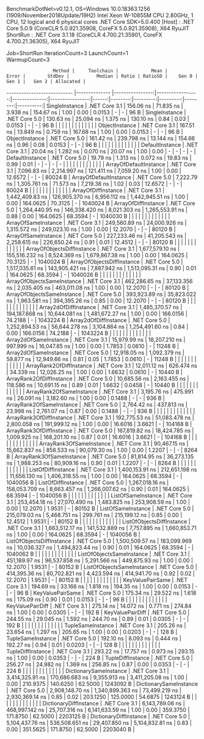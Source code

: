 
BenchmarkDotNet=v0.12.1, OS=Windows 10.0.18363.1256 (1909/November2018Update/19H2)
Intel Xeon W-10855M CPU 2.80GHz, 1 CPU, 12 logical and 6 physical cores
.NET Core SDK=5.0.400
  [Host]   : .NET Core 5.0.9 (CoreCLR 5.0.921.35908, CoreFX 5.0.921.35908), X64 RyuJIT
  ShortRun : .NET Core 3.1.18 (CoreCLR 4.700.21.35901, CoreFX 4.700.21.36305), X64 RyuJIT

Job=ShortRun  IterationCount=3  LaunchCount=1  
WarmupCount=3  

                     Method |     Toolchain |            Mean |            Error |        StdDev |          Median | Ratio | RatioSD |    Gen 0 |    Gen 1 |   Gen 2 | Allocated |
--------------------------- |-------------- |----------------:|-----------------:|--------------:|----------------:|------:|--------:|---------:|---------:|--------:|----------:|
             SingleInstance | .NET Core 3.1 |       156.06 ns |        71.835 ns |      3.938 ns |       154.67 ns |  1.00 |    0.00 |   0.0153 |        - |       - |      96 B |
             SingleInstance | .NET Core 5.0 |       130.63 ns |        25.094 ns |      1.375 ns |       130.10 ns |  0.84 |    0.03 |   0.0153 |        - |       - |      96 B |
                            |               |                 |                  |               |                 |       |         |          |          |         |           |
             ObjectInstance | .NET Core 3.1 |       167.51 ns |        13.849 ns |      0.759 ns |       167.68 ns |  1.00 |    0.00 |   0.0153 |        - |       - |      96 B |
             ObjectInstance | .NET Core 5.0 |       161.42 ns |       239.798 ns |     13.144 ns |       154.66 ns |  0.96 |    0.08 |   0.0153 |        - |       - |      96 B |
                            |               |                 |                  |               |                 |       |         |          |          |         |           |
            DefaultInstance | .NET Core 3.1 |        20.04 ns |         1.282 ns |      0.070 ns |        20.07 ns |  1.00 |    0.00 |        - |        - |       - |         - |
            DefaultInstance | .NET Core 5.0 |        19.79 ns |         1.313 ns |      0.072 ns |        19.83 ns |  0.99 |    0.01 |        - |        - |       - |         - |
                            |               |                 |                  |               |                 |       |         |          |          |         |           |
     ArrayOfDefaultInstance | .NET Core 3.1 |     7,096.83 ns |     2,214.997 ns |    121.411 ns |     7,059.20 ns |  1.00 |    0.00 |  12.6572 |        - |       - |   80024 B |
     ArrayOfDefaultInstance | .NET Core 5.0 |     7,222.79 ns |     1,305.761 ns |     71.573 ns |     7,219.38 ns |  1.02 |    0.03 |  12.6572 |        - |       - |   80024 B |
                            |               |                 |                  |               |                 |       |         |          |          |         |           |
        ArrayOfDiffInstance | .NET Core 3.1 | 1,442,409.83 ns |   126,905.370 ns |  6,956.112 ns | 1,442,945.51 ns |  1.00 |    0.00 | 164.0625 |  70.3125 |       - | 1040024 B |
        ArrayOfDiffInstance | .NET Core 5.0 | 1,264,440.95 ns |   146,338.420 ns |  8,021.303 ns | 1,265,553.91 ns |  0.88 |    0.00 | 164.0625 |  68.3594 |       - | 1040030 B |
                            |               |                 |                  |               |                 |       |         |          |          |         |           |
        ArrayOfSameInstance | .NET Core 3.1 |   249,560.89 ns |    24,000.926 ns |  1,315.572 ns |   249,023.10 ns |  1.00 |    0.00 |  12.2070 |        - |       - |   80120 B |
        ArrayOfSameInstance | .NET Core 5.0 |   227,233.46 ns |    41,205.543 ns |  2,258.615 ns |   226,650.24 ns |  0.91 |    0.01 |  12.4512 |        - |       - |   80120 B |
                            |               |                 |                  |               |                 |       |         |          |          |         |           |
 ArrayOfObjectsDiffInstance | .NET Core 3.1 | 1,677,579.10 ns |   155,516.232 ns |  8,524.369 ns | 1,679,867.38 ns |  1.00 |    0.00 | 164.0625 |  70.3125 |       - | 1040024 B |
 ArrayOfObjectsDiffInstance | .NET Core 5.0 | 1,517,035.61 ns |   143,905.421 ns |  7,887.942 ns | 1,513,095.31 ns |  0.90 |    0.01 | 164.0625 |  68.3594 |       - | 1040026 B |
                            |               |                 |                  |               |                 |       |         |          |          |         |           |
 ArrayOfObjectsSameInstance | .NET Core 3.1 |   462,286.65 ns |    37,133.356 ns |  2,035.405 ns |   463,011.08 ns |  1.00 |    0.00 |  12.2070 |        - |       - |   80120 B |
 ArrayOfObjectsSameInstance | .NET Core 5.0 |   393,923.89 ns |    35,823.022 ns |  1,963.581 ns |   394,395.26 ns |  0.85 |    0.00 |  12.2070 |        - |       - |   80120 B |
                            |               |                 |                  |               |                 |       |         |          |          |         |           |
      Array2dOfDiffInstance | .NET Core 3.1 | 1,485,370.57 ns |   194,187.668 ns | 10,644.081 ns | 1,481,672.27 ns |  1.00 |    0.00 | 166.0156 |  74.2188 |       - | 1043224 B |
      Array2dOfDiffInstance | .NET Core 5.0 | 1,252,894.53 ns |    56,644.278 ns |  3,104.864 ns | 1,254,491.60 ns |  0.84 |    0.00 | 166.0156 |  74.2188 |       - | 1043224 B |
                            |               |                 |                  |               |                 |       |         |          |          |         |           |
      Array2dOfSameInstance | .NET Core 3.1 |    15,979.99 ns |    18,207.210 ns |    997.999 ns |    16,047.85 ns |  1.00 |    0.00 |   1.7853 |   0.0610 |       - |   11248 B |
      Array2dOfSameInstance | .NET Core 5.0 |    12,918.05 ns |     1,092.379 ns |     59.877 ns |    12,949.66 ns |  0.81 |    0.05 |   1.7853 |   0.0610 |       - |   11248 B |
                            |               |                 |                  |               |                 |       |         |          |          |         |           |
   ArrayRank2OfDiffInstance | .NET Core 3.1 |    12,011.12 ns |       626.474 ns |     34.339 ns |    12,026.25 ns |  1.00 |    0.00 |   1.6632 |   0.0610 |       - |   10440 B |
   ArrayRank2OfDiffInstance | .NET Core 5.0 |    10,685.56 ns |     2,163.455 ns |    118.586 ns |    10,691.15 ns |  0.89 |    0.01 |   1.6632 |   0.0458 |       - |   10440 B |
                            |               |                 |                  |               |                 |       |         |          |          |         |           |
   ArrayRank2OfSameInstance | .NET Core 3.1 |     3,195.76 ns |       475.991 ns |     26.091 ns |     3,182.60 ns |  1.00 |    0.00 |   0.1488 |        - |       - |     936 B |
   ArrayRank2OfSameInstance | .NET Core 5.0 |     2,764.42 ns |       437.813 ns |     23.998 ns |     2,761.07 ns |  0.87 |    0.00 |   0.1488 |        - |       - |     936 B |
                            |               |                 |                  |               |                 |       |         |          |          |         |           |
   ArrayRank3OfDiffInstance | .NET Core 3.1 |   192,775.53 ns |    51,083.478 ns |  2,800.058 ns |   191,999.12 ns |  1.00 |    0.00 |  16.6016 |   3.6621 |       - |  104168 B |
   ArrayRank3OfDiffInstance | .NET Core 5.0 |   167,819.82 ns |    18,424.785 ns |  1,009.925 ns |   168,201.10 ns |  0.87 |    0.01 |  16.6016 |   3.6621 |       - |  104168 B |
                            |               |                 |                  |               |                 |       |         |          |          |         |           |
   ArrayRank3OfSameInstance | .NET Core 3.1 |    90,467.15 ns |    15,662.837 ns |    858.533 ns |    90,079.30 ns |  1.00 |    0.00 |   1.2207 |        - |       - |    8264 B |
   ArrayRank3OfSameInstance | .NET Core 5.0 |    81,814.95 ns |    36,273.135 ns |  1,988.253 ns |    80,909.16 ns |  0.90 |    0.01 |   1.2207 |        - |       - |    8264 B |
                            |               |                 |                  |               |                 |       |         |          |          |         |           |
         ListOfDiffInstance | .NET Core 3.1 | 1,400,153.91 ns |   212,651.198 ns | 11,656.130 ns | 1,406,318.55 ns |  1.00 |    0.00 | 164.0625 |  68.3594 |       - | 1040056 B |
         ListOfDiffInstance | .NET Core 5.0 | 1,267,018.16 ns |   158,053.709 ns |  8,663.457 ns | 1,266,007.62 ns |  0.90 |    0.01 | 164.0625 |  68.3594 |       - | 1040056 B |
                            |               |                 |                  |               |                 |       |         |          |          |         |           |
         ListOfSameInstance | .NET Core 3.1 |   253,454.18 ns |    27,070.490 ns |  1,483.825 ns |   253,908.59 ns |  1.00 |    0.00 |  12.2070 |   1.9531 |       - |   80152 B |
         ListOfSameInstance | .NET Core 5.0 |   215,079.03 ns |     5,468.751 ns |    299.761 ns |   215,199.12 ns |  0.85 |    0.00 |  12.4512 |   1.9531 |       - |   80152 B |
                            |               |                 |                  |               |                 |       |         |          |          |         |           |
  ListOfObjectsDiffInstance | .NET Core 3.1 | 1,663,512.17 ns |   141,532.889 ns |  7,757.895 ns | 1,660,853.71 ns |  1.00 |    0.00 | 164.0625 |  68.3594 |       - | 1040056 B |
  ListOfObjectsDiffInstance | .NET Core 5.0 | 1,500,509.57 ns |   183,099.969 ns | 10,036.327 ns | 1,494,823.44 ns |  0.90 |    0.01 | 164.0625 |  68.3594 |       - | 1040062 B |
                            |               |                 |                  |               |                 |       |         |          |          |         |           |
  ListOfObjectsSameInstance | .NET Core 3.1 |   451,189.97 ns |    96,537.858 ns |  5,291.566 ns |   449,875.93 ns |  1.00 |    0.00 |  12.2070 |   1.9531 |       - |   80152 B |
  ListOfObjectsSameInstance | .NET Core 5.0 |   414,395.36 ns |    80,702.821 ns |  4,423.594 ns |   414,941.70 ns |  0.92 |    0.02 |  12.2070 |   1.9531 |       - |   80152 B |
                            |               |                 |                  |               |                 |       |         |          |          |         |           |
           KeyValuePairSame | .NET Core 3.1 |       194.69 ns |        33.166 ns |      1.818 ns |       194.35 ns |  1.00 |    0.00 |   0.0153 |        - |       - |      96 B |
           KeyValuePairSame | .NET Core 5.0 |       175.34 ns |        29.522 ns |      1.618 ns |       175.09 ns |  0.90 |    0.01 |   0.0153 |        - |       - |      96 B |
                            |               |                 |                  |               |                 |       |         |          |          |         |           |
           KeyValuePairDiff | .NET Core 3.1 |       275.14 ns |        14.072 ns |      0.771 ns |       274.84 ns |  1.00 |    0.00 |   0.0305 |        - |       - |     192 B |
           KeyValuePairDiff | .NET Core 5.0 |       244.55 ns |        29.045 ns |      1.592 ns |       244.70 ns |  0.89 |    0.01 |   0.0305 |        - |       - |     192 B |
                            |               |                 |                  |               |                 |       |         |          |          |         |           |
          TupleSameInstance | .NET Core 3.1 |       205.26 ns |        23.654 ns |      1.297 ns |       205.65 ns |  1.00 |    0.00 |   0.0203 |        - |       - |     128 B |
          TupleSameInstance | .NET Core 5.0 |       192.10 ns |         8.093 ns |      0.444 ns |       192.27 ns |  0.94 |    0.01 |   0.0203 |        - |       - |     128 B |
                            |               |                 |                  |               |                 |       |         |          |          |         |           |
          TupleDiffInstance | .NET Core 3.1 |       293.22 ns |        17.757 ns |      0.973 ns |       293.15 ns |  1.00 |    0.00 |   0.0353 |        - |       - |     224 B |
          TupleDiffInstance | .NET Core 5.0 |       256.27 ns |        24.982 ns |      1.369 ns |       256.85 ns |  0.87 |    0.00 |   0.0353 |        - |       - |     224 B |
                            |               |                 |                  |               |                 |       |         |          |          |         |           |
     DictionarySameInstance | .NET Core 3.1 | 3,414,325.91 ns |   170,686.683 ns |  9,355.913 ns | 3,411,205.08 ns |  1.00 |    0.00 | 210.9375 | 140.6250 | 62.5000 | 1243092 B |
     DictionarySameInstance | .NET Core 5.0 | 2,908,148.70 ns | 1,340,899.363 ns | 73,499.219 ns | 2,930,369.14 ns |  0.85 |    0.02 | 203.1250 | 125.0000 | 54.6875 | 1243124 B |
                            |               |                 |                  |               |                 |       |         |          |          |         |           |
     DictionaryDiffInstance | .NET Core 3.1 | 6,143,789.06 ns |   468,997.142 ns | 25,707.316 ns | 6,141,633.59 ns |  1.00 |    0.00 | 359.3750 | 171.8750 | 62.5000 | 2203125 B |
     DictionaryDiffInstance | .NET Core 5.0 | 5,104,437.76 ns |   536,508.651 ns | 29,407.850 ns | 5,104,832.81 ns |  0.83 |    0.00 | 351.5625 | 171.8750 | 62.5000 | 2203040 B |

